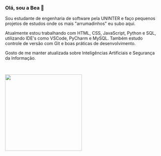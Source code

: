 ### Olá, sou a Bea 🌿

<p> Sou estudante de engenharia de software pela UNINTER e faço pequenos projetos de estudos onde os mais "arrumadinhos" eu subo aqui. </p>
<p> Atualmente estou trabalhando com HTML, CSS, JavaScript, Python e SQL, utilizando IDE's como VSCode, PyCharm e MySQL. Também estudo controle de versão com Git e boas práticas de desenvolvimento. </p>
<p> Gosto de me manter atualizada sobre Inteligências Artificiais e Segurança da Informação. </p>
<br>
<p><img src="https://i.pinimg.com/736x/a5/af/4b/a5af4b123173cff214e8b1a811a11169.jpg" type="image" width=250px></p>
